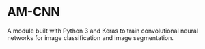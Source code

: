 # AM-CNN
A module built with Python 3 and Keras to train convolutional neural networks for image classification and image segmentation. 

